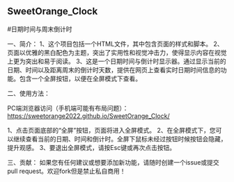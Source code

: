 ## SweetOrange_Clock
#日期时间与周末倒计时

一、简介：
1、这个项目包括一个HTML文件，其中包含页面的样式和脚本。
2、页面以优雅的黑白配色为主题，突出了实用性和视觉冲击力，使得显示内容在视觉上更为突出和易于阅读。
3、这是一个日期时间与倒计时显示器。通过显示当前的日期、时间以及距离周末的倒计时天数，提供在网页上查看实时日期时间信息的功能。包含一个全屏按钮，以便在全屏模式下查看。

二、使用方法：

PC端浏览器访问（手机端可能有布局问题）：  https://sweetorange2022.github.io/SweetOrange_Clock/

1、点击页面底部的“全屏”按钮，页面将进入全屏模式。
2、在全屏模式下，您可以继续查看当前的日期、时间和倒计时。全屏下鼠标未经过按钮时候按钮会隐藏，提升观感。
3、要退出全屏模式，请按Esc键或再次点击按钮。

三、贡献：
如果您有任何建议或想要添加新功能，请随时创建一个issue或提交pull request。欢迎fork但是禁止私自商用！





